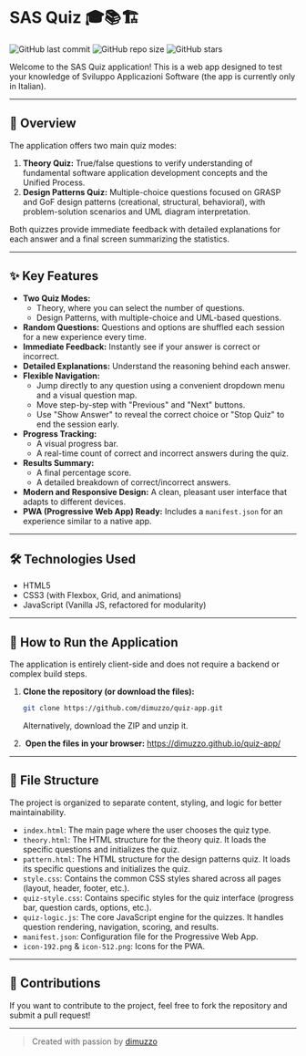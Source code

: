 # SAS Quiz 🎓📚🏗️

![GitHub last commit](https://img.shields.io/github/last-commit/dimuzzo/quiz-app?style=flat-square&logo=github&label=Last%20Commit)
![GitHub repo size](https://img.shields.io/github/repo-size/dimuzzo/quiz-app?style=flat-square&logo=github&label=Repo%20Size)
![GitHub stars](https://img.shields.io/github/stars/dimuzzo/quiz-app?style=flat-square&logo=github&label=Stars)

Welcome to the SAS Quiz application! This is a web app designed to test your knowledge of Sviluppo Applicazioni Software (the app is currently only in Italian).

---

## 🌟 Overview

The application offers two main quiz modes:

1.  **Theory Quiz:** True/false questions to verify understanding of fundamental software application development concepts and the Unified Process.
2.  **Design Patterns Quiz:** Multiple-choice questions focused on GRASP and GoF design patterns (creational, structural, behavioral), with problem-solution scenarios and UML diagram interpretation.

Both quizzes provide immediate feedback with detailed explanations for each answer and a final screen summarizing the statistics.

---

## ✨ Key Features

* **Two Quiz Modes:**
    * Theory, where you can select the number of questions.
    * Design Patterns, with multiple-choice and UML-based questions.
* **Random Questions:** Questions and options are shuffled each session for a new experience every time.
* **Immediate Feedback:** Instantly see if your answer is correct or incorrect.
* **Detailed Explanations:** Understand the reasoning behind each answer.
* **Flexible Navigation:**
    * Jump directly to any question using a convenient dropdown menu and a visual question map.
    * Move step-by-step with "Previous" and "Next" buttons.
    * Use "Show Answer" to reveal the correct choice or "Stop Quiz" to end the session early.
* **Progress Tracking:**
    * A visual progress bar.
    * A real-time count of correct and incorrect answers during the quiz.
* **Results Summary:**
    * A final percentage score.
    * A detailed breakdown of correct/incorrect answers.
* **Modern and Responsive Design:** A clean, pleasant user interface that adapts to different devices.
* **PWA (Progressive Web App) Ready:** Includes a `manifest.json` for an experience similar to a native app.

---

## 🛠️ Technologies Used

* HTML5
* CSS3 (with Flexbox, Grid, and animations)
* JavaScript (Vanilla JS, refactored for modularity)

---

## 🚀 How to Run the Application

The application is entirely client-side and does not require a backend or complex build steps.

1.  **Clone the repository (or download the files):**
    ```bash
    git clone https://github.com/dimuzzo/quiz-app.git
    ```
    Alternatively, download the ZIP and unzip it.

2.  **Open the files in your browser:**
    https://dimuzzo.github.io/quiz-app/

---

## 📁 File Structure

The project is organized to separate content, styling, and logic for better maintainability.

* `index.html`: The main page where the user chooses the quiz type.
* `theory.html`: The HTML structure for the theory quiz. It loads the specific questions and initializes the quiz.
* `pattern.html`: The HTML structure for the design patterns quiz. It loads its specific questions and initializes the quiz.
* `style.css`: Contains the common CSS styles shared across all pages (layout, header, footer, etc.).
* `quiz-style.css`: Contains specific styles for the quiz interface (progress bar, question cards, options, etc.).
* `quiz-logic.js`: The core JavaScript engine for the quizzes. It handles question rendering, navigation, scoring, and results.
* `manifest.json`: Configuration file for the Progressive Web App.
* `icon-192.png` & `icon-512.png`: Icons for the PWA.

---

## 🙏 Contributions

If you want to contribute to the project, feel free to fork the repository and submit a pull request!

---

> Created with passion by [dimuzzo](https://github.com/dimuzzo)
